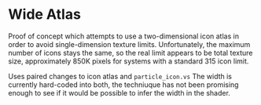 # Wide Atlas

Proof of concept which attempts to use a two-dimensional icon atlas in order to avoid single-dimension texture limits. Unfortunately, the maximum number of icons stays the same, so the real limit appears to be total texture size, approximately 850K pixels for systems with a standard 315 icon limit.

Uses paired changes to icon atlas and `particle_icon.vs` The width is currently hard-coded into both, the techniuque has not been promising enough to see if it would be possible to infer the width in the shader.
